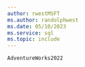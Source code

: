 ```yaml
---
author: rwestMSFT
ms.author: randolphwest
ms.date: 05/10/2023
ms.service: sql
ms.topic: include
---
```

 `AdventureWorks2022` 